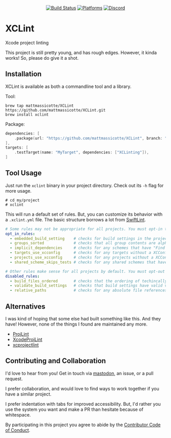 <div align="center">

[![Build Status][build status badge]][build status]
[![Platforms][platforms badge]][platforms]
[![Discord][discord badge]][discord]

</div>

# XCLint
Xcode project linting

This project is still pretty young, and has rough edges. However, it kinda works! So, please do give it a shot.

## Installation

XCLint is available as both a commandline tool and a library.

Tool:

```
brew tap mattmassicotte/XCLint https://github.com/mattmassicotte/XCLint.git
brew install xclint
```

Package:

```swift
dependencies: [
    .package(url: "https://github.com/mattmassicotte/XCLint", branch: "main")
],
targets: [
    .testTarget(name: "MyTarget", dependencies: ["XCLinting"]),
]
```

## Tool Usage

Just run the `xclint` binary in your project directory. Check out its `-h` flag for more usage.

```
# cd my/project
# xclint
```

This will run a default set of rules. But, you can customize its behavior with a `.xclint.yml` file. The basic structure borrows a lot from [SwiftLint](https://github.com/realm/SwiftLint).

```yaml
# Some rules may not be appropriate for all projects. You must opt-in those.
opt_in_rules:
  - embedded_build_setting    # checks for build settings in the project file
  - groups_sorted             # checks that all group contents are alphabetically sorted
  - implicit_dependencies     # checks for any schemes that have "Find Implicit Dependencies" enabled
  - targets_use_xcconfig      # checks for any targets without a XCConfig file set
  - projects_use_xcconfig     # checks for any projects without a XCConfig file set
  - shared_scheme_skips_tests # checks for any shared schemes that have disabled tests

# Other rules make sense for all projects by default. You must opt-out of those.
disabled_rules:
  - build_files_ordered       # checks that the ordering of techincally-unordered collections Xcode writes out is preserved
  - validate_build_settings   # checks that build settings have valid values
  - relative_paths            # checks for any absolute file references
```

## Alternatives

I was kind of hoping that some else had built something like this. And they have! However, none of the things I found are maintained any more.

- [ProjLint](https://github.com/JamitLabs/ProjLint)
- [XcodeProjLint](https://github.com/RocketLaunchpad/XcodeProjLint)
- [xcprojectlint](https://github.com/americanexpress/xcprojectlint)

## Contributing and Collaboration

I'd love to hear from you! Get in touch via [mastodon](https://mastodon.social/@mattiem), an issue, or a pull request.

I prefer collaboration, and would love to find ways to work together if you have a similar project.

I prefer indentation with tabs for improved accessibility. But, I'd rather you use the system you want and make a PR than hesitate because of whitespace.

By participating in this project you agree to abide by the [Contributor Code of Conduct](CODE_OF_CONDUCT.md).

[build status]: https://github.com/mattmassicotte/XCLint/actions
[build status badge]: https://github.com/mattmassicotte/XCLint/workflows/CI/badge.svg
[platforms]: https://swiftpackageindex.com/mattmassicotte/XCLint
[platforms badge]: https://img.shields.io/endpoint?url=https%3A%2F%2Fswiftpackageindex.com%2Fapi%2Fpackages%2Fmattmassicotte%2FXCLint%2Fbadge%3Ftype%3Dplatforms
[documentation]: https://swiftpackageindex.com/mattmassicotte/XCLint/main/documentation
[documentation badge]: https://img.shields.io/badge/Documentation-DocC-blue
[discord]: https://discord.gg/esFpX6sErJ
[discord badge]: https://img.shields.io/badge/Discord-purple?logo=Discord&label=Chat&color=%235A64EC

